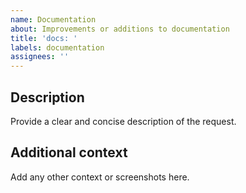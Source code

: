 ```yaml
---
name: Documentation
about: Improvements or additions to documentation
title: 'docs: '
labels: documentation
assignees: ''
---
```


## Description

Provide a clear and concise description of the request.

## Additional context

Add any other context or screenshots here.
